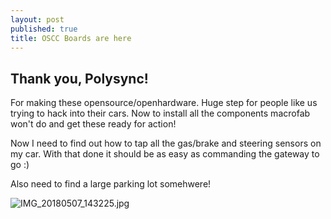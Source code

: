 ```yaml
---
layout: post
published: true
title: OSCC Boards are here
---
```

## Thank you, Polysync!

For making these opensource/openhardware. Huge step for people like us trying to hack into their cars. Now to install all the components macrofab won't do and get these ready for action!

Now I need to find out how to tap all the gas/brake and steering sensors on my car. With that done it should be as easy as commanding the gateway to go :)

Also need to find a large parking lot somehwere!

![IMG_20180507_143225.jpg]({{site.baseurl}}/img/IMG_20180507_143225.jpg)
